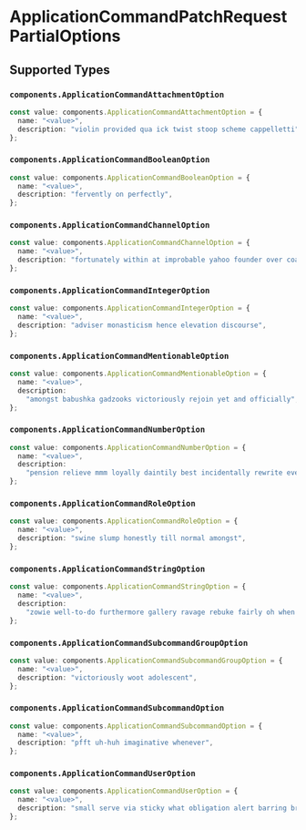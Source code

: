 # ApplicationCommandPatchRequestPartialOptions


## Supported Types

### `components.ApplicationCommandAttachmentOption`

```typescript
const value: components.ApplicationCommandAttachmentOption = {
  name: "<value>",
  description: "violin provided qua ick twist stoop scheme cappelletti",
};
```

### `components.ApplicationCommandBooleanOption`

```typescript
const value: components.ApplicationCommandBooleanOption = {
  name: "<value>",
  description: "fervently on perfectly",
};
```

### `components.ApplicationCommandChannelOption`

```typescript
const value: components.ApplicationCommandChannelOption = {
  name: "<value>",
  description: "fortunately within at improbable yahoo founder over coast",
};
```

### `components.ApplicationCommandIntegerOption`

```typescript
const value: components.ApplicationCommandIntegerOption = {
  name: "<value>",
  description: "adviser monasticism hence elevation discourse",
};
```

### `components.ApplicationCommandMentionableOption`

```typescript
const value: components.ApplicationCommandMentionableOption = {
  name: "<value>",
  description:
    "amongst babushka gadzooks victoriously rejoin yet and officially",
};
```

### `components.ApplicationCommandNumberOption`

```typescript
const value: components.ApplicationCommandNumberOption = {
  name: "<value>",
  description:
    "pension relieve mmm loyally daintily best incidentally rewrite every",
};
```

### `components.ApplicationCommandRoleOption`

```typescript
const value: components.ApplicationCommandRoleOption = {
  name: "<value>",
  description: "swine slump honestly till normal amongst",
};
```

### `components.ApplicationCommandStringOption`

```typescript
const value: components.ApplicationCommandStringOption = {
  name: "<value>",
  description:
    "zowie well-to-do furthermore gallery ravage rebuke fairly oh when each",
};
```

### `components.ApplicationCommandSubcommandGroupOption`

```typescript
const value: components.ApplicationCommandSubcommandGroupOption = {
  name: "<value>",
  description: "victoriously woot adolescent",
};
```

### `components.ApplicationCommandSubcommandOption`

```typescript
const value: components.ApplicationCommandSubcommandOption = {
  name: "<value>",
  description: "pfft uh-huh imaginative whenever",
};
```

### `components.ApplicationCommandUserOption`

```typescript
const value: components.ApplicationCommandUserOption = {
  name: "<value>",
  description: "small serve via sticky what obligation alert barring bravely",
};
```

